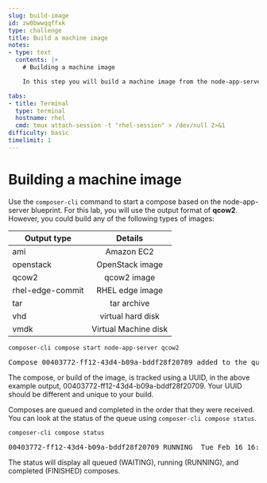 ```yaml
---
slug: build-image
id: zw0bwwqqffxk
type: challenge
title: Build a machine image
notes:
- type: text
  contents: |+
    # Building a machine image

    In this step you will build a machine image from the node-app-server blueprint definition you made in the previous step.

tabs:
- title: Terminal
  type: terminal
  hostname: rhel
  cmd: tmux attach-session -t "rhel-session" > /dev/null 2>&1
difficulty: basic
timelimit: 1
---
```

# Building a machine image

Use the `composer-cli` command to start a compose based on the
node-app-server blueprint.  For this lab, you will use the output format
of __qcow2__. However, you could build any of the following types of images:

| Output type      |  Details                |
|------------------|:-----------------------:|
| ami              |  Amazon EC2             |
| openstack        |  OpenStack image        |
| qcow2            |  qcow2 image            |
| rhel-edge-commit |  RHEL edge image        |
| tar              |  tar archive            |
| vhd              |  virtual hard disk      |
| vmdk             |  Virtual Machine disk   |


```
composer-cli compose start node-app-server qcow2
```

<pre class='file'>
Compose 00403772-ff12-43d4-b09a-bddf28f20709 added to the queue
</pre>

The compose, or build of the image, is tracked using a UUID, in the above
example output, 00403772-ff12-43d4-b09a-bddf28f20709.  Your UUID should be
different and unique to your build.

Composes are queued and completed in the order that they were received.  You
can look at the status of the queue using `composer-cli compose status`.

```
composer-cli compose status
```
<pre class='file'>
00403772-ff12-43d4-b09a-bddf28f20709 RUNNING  Tue Feb 16 16:21:08 2021 node-app-server 0.0.1 qcow2
</pre>

The status will display all queued (WAITING), running (RUNNING), and
completed (FINISHED) composes.
